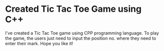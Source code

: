 # Created Tic Tac Toe Game using C++

I've created a Tic Tac Toe game using CPP programming language. To play the game, the users just need to input the position no. where they need to enter their mark. Hope you like it!
